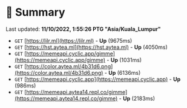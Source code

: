 # 📖 Summary
Last updated: **11/10/2022, 1:55:26 PTG "Asia/Kuala_Lumpur"**

- `GET` [https://lilr.ml](https://lilr.ml) - **Up** (9675ms)
- `GET` [https://hst.aytea.ml](https://hst.aytea.ml) - **Up** (4050ms)
- `GET` [https://memeapi.cyclic.app/gimme](https://memeapi.cyclic.app/gimme) - **Up** (1031ms)
- `GET` [https://color.aytea.ml/4b31d6.png](https://color.aytea.ml/4b31d6.png) - **Up** (6136ms)
- `GET` [https://memeapi.cyclic.app](https://memeapi.cyclic.app) - **Up** (986ms)
- `GET` [https://memeapi.aytea14.repl.co/gimme](https://memeapi.aytea14.repl.co/gimme) - **Up** (2183ms)
